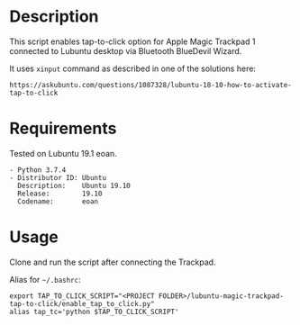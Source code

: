# Description

This script enables tap-to-click option for Apple Magic Trackpad 1 connected
to Lubuntu desktop via Bluetooth BlueDevil Wizard.

It uses ```xinput``` command as described in one of the solutions here:
```
https://askubuntu.com/questions/1087328/lubuntu-18-10-how-to-activate-tap-to-click
```

# Requirements
Tested on Lubuntu 19.1 eoan.
```
- Python 3.7.4
- Distributor ID: Ubuntu
  Description:    Ubuntu 19.10
  Release:        19.10
  Codename:       eoan
```

# Usage
Clone and run the script after connecting the Trackpad.

Alias for ```~/.bashrc```:
```
export TAP_TO_CLICK_SCRIPT="<PROJECT FOLDER>/lubuntu-magic-trackpad-tap-to-click/enable_tap_to_click.py"
alias tap_tc='python $TAP_TO_CLICK_SCRIPT'

```
